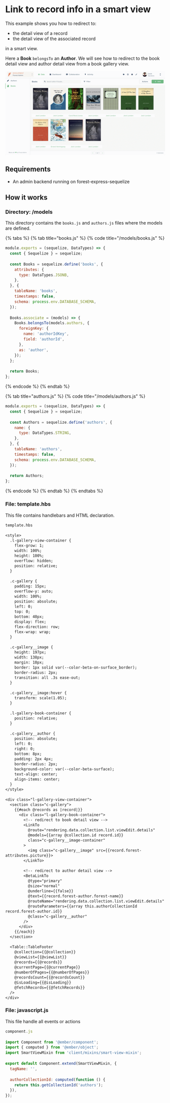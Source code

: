# Link to record info in a smart view

This example shows you how to redirect to:

* the detail view of a record
* the detail view of the associated record

in a smart view.

Here a **Book** `belongsTo` an **Author**. We will see how to redirect to the book detail view and author detail view from a book gallery view.

![](../.gitbook/assets/gallery-view.gif)

## Requirements

* An admin backend running on forest-express-sequelize

## How it works

### Directory: /models

This directory contains the `books.js` and `authors.js` files where the models are defined. 

{% tabs %}
{% tab title="books.js" %}
{% code title="/models/books.js" %}
```javascript
module.exports = (sequelize, DataTypes) => {
  const { Sequelize } = sequelize;

  const Books = sequelize.define('books', {
    attributes: {
      type: DataTypes.JSONB,
    },
  }, {
    tableName: 'books',
    timestamps: false,
    schema: process.env.DATABASE_SCHEMA,
  });

  Books.associate = (models) => {
    Books.belongsTo(models.authors, {
      foreignKey: {
        name: 'authorIdKey',
        field: 'authorId',
      },
      as: 'author',
    });
  };

  return Books;
};
```
{% endcode %}
{% endtab %}

{% tab title="authors.js" %}
{% code title="/models/authors.js" %}
```javascript
module.exports = (sequelize, DataTypes) => {
  const { Sequelize } = sequelize;

  const Authors = sequelize.define('authors', {
    name: {
      type: DataTypes.STRING,
    },
  }, {
    tableName: 'authors',
    timestamps: false,
    schema: process.env.DATABASE_SCHEMA,
  });

  return Authors;
};
```
{% endcode %}
{% endtab %}
{% endtabs %}

### File: template.hbs

This file contains handlebars and HTML declaration.

```markup
template.hbs

<style>
  .l-gallery-view-container {
    flex-grow: 1;
    width: 100%;
    height: 100%;
    overflow: hidden;
    position: relative;
  }

  .c-gallery {
    padding: 15px;
    overflow-y: auto;
    width: 100%;
    position: absolute;
    left: 0;
    top: 0;
    bottom: 40px;
    display: flex;
    flex-direction: row;
    flex-wrap: wrap;
  }

  .c-gallery__image {
    height: 197px;
    width: 138px;
    margin: 10px;
    border: 1px solid var(--color-beta-on-surface_border);
    border-radius: 2px;
    transition: all .3s ease-out;
  }

  .c-gallery__image:hover {
    transform: scale(1.05);
  }

  .l-gallery-book-container {
    position: relative;
  }

  .c-gallery__author {
    position: absolute;
    left: 0;
    right: 0;
    bottom: 8px;
    padding: 2px 4px;
    border-radius: 2px;
    background-color: var(--color-beta-surface);
    text-align: center;
    align-items: center;
  }
</style>

<div class="l-gallery-view-container">
  <section class="c-gallery">
    {{#each @records as |record|}}
      <div class="l-gallery-book-container">
        <!-- redirect to book detail view -->
        <LinkTo
          @route="rendering.data.collection.list.viewEdit.details"
          @models={{array @collection.id record.id}}
          class="c-gallery__image-container"
        >
          <img class="c-gallery__image" src={{record.forest-attributes.picture}}>
        </LinkTo>
        
        <!-- redirect to author detail view -->
        <BetaLinkTo
          @type="primary"
          @size="normal"
          @underline={{false}}
          @text={{record.forest-author.forest-name}}
          @routeName="rendering.data.collection.list.viewEdit.details"
          @routeParameters={{array this.authorCollectionId record.forest-author.id}}
          @class="c-gallery__author"
        />
      </div>
    {{/each}}
  </section>
  
  <Table::TableFooter
    @collection={{@collection}}
    @viewList={{@viewList}}
    @records={{@records}}
    @currentPage={{@currentPage}}
    @numberOfPages={{@numberOfPages}}
    @recordsCount={{@recordsCount}}
    @isLoading={{@isLoading}}
    @fetchRecords={{@fetchRecords}}
  />
</div>
```

### File: javascript.js

This file handle all events or actions

```javascript
component.js

import Component from '@ember/component';
import { computed } from '@ember/object';
import SmartViewMixin from 'client/mixins/smart-view-mixin';
​
export default Component.extend(SmartViewMixin, {
  tagName: '',

  authorCollectionId: computed(function () {
    return this.getCollectionId('authors');
  }),
});
```

